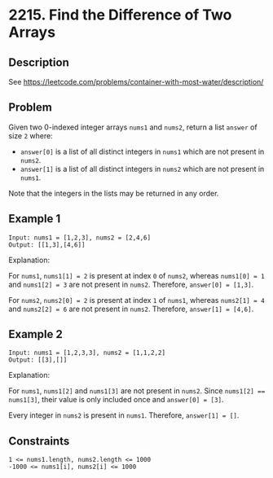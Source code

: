 # 2215. Find the Difference of Two Arrays

## Description
See https://leetcode.com/problems/container-with-most-water/description/

## Problem
Given two 0-indexed integer arrays `nums1` and `nums2`, return a list `answer` of size `2` where:

* `answer[0]` is a list of all distinct integers in `nums1` which are not present in `nums2`.
* `answer[1]` is a list of all distinct integers in `nums2` which are not present in `nums1`.

Note that the integers in the lists may be returned in any order.

## Example 1

```
Input: nums1 = [1,2,3], nums2 = [2,4,6]
Output: [[1,3],[4,6]]
```

Explanation:

For `nums1`, `nums1[1] = 2` is present at index `0` of `nums2`, whereas `nums1[0] = 1` and `nums1[2] = 3` are not present in `nums2`. Therefore, `answer[0] = [1,3]`.

For `nums2`, `nums2[0] = 2` is present at index `1` of `nums1`, whereas `nums2[1] = 4` and `nums2[2] = 6` are not present in `nums2`. Therefore, `answer[1] = [4,6]`.

## Example 2

```
Input: nums1 = [1,2,3,3], nums2 = [1,1,2,2]
Output: [[3],[]]
```

Explanation:

For `nums1`, `nums1[2]` and `nums1[3]` are not present in `nums2`. Since `nums1[2] == nums1[3]`, their value is only included once and `answer[0] = [3]`.

Every integer in `nums2` is present in `nums1`. Therefore, `answer[1] = []`.

## Constraints

```
1 <= nums1.length, nums2.length <= 1000
-1000 <= nums1[i], nums2[i] <= 1000
```